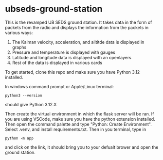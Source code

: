 # ubseds-ground-station

This is the revamped UB SEDS ground station. 
It takes data in the form of packets from the radio and displays the information from the packets in various ways:
1. The Kalman velocity, acceleration, and alititde data is displayed in graphs
2. Pressure and temperature is displayed with gauges
3. Latitude and longitude data is displayed with an openlayers
4. Rest of the data is displayed in various cards

To get started, clone this repo and make sure you have Python 3.12 installed.

In windows command prompt or Apple/Linux terminal:
```
python3 --version
```
should give Python 3.12.X

Then create the virtual environment in which the flask server will be ran. If you are using VSCode, make sure you have the python extension installed. Then open the command palette and type "Python: Create Environment". Select .venv, and install requirements.txt. 
Then in you terminal, type in 
```
python -m app
```
and click on the link, it should bring you to your defualt brower and open the ground station.
